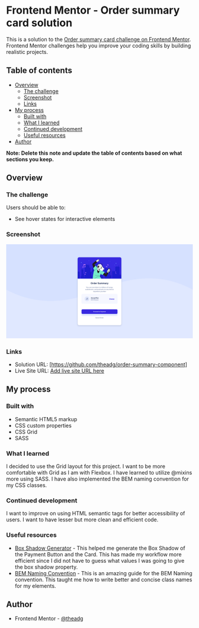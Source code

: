 # Frontend Mentor - Order summary card solution

This is a solution to the [Order summary card challenge on Frontend Mentor](https://www.frontendmentor.io/challenges/order-summary-component-QlPmajDUj). Frontend Mentor challenges help you improve your coding skills by building realistic projects.

## Table of contents

- [Overview](#overview)
  - [The challenge](#the-challenge)
  - [Screenshot](#screenshot)
  - [Links](#links)
- [My process](#my-process)
  - [Built with](#built-with)
  - [What I learned](#what-i-learned)
  - [Continued development](#continued-development)
  - [Useful resources](#useful-resources)
- [Author](#author)

**Note: Delete this note and update the table of contents based on what sections you keep.**

## Overview

### The challenge

Users should be able to:

- See hover states for interactive elements

### Screenshot

![](./images/order-summary.png)

### Links

- Solution URL: [https://github.com/theadg/order-summary-component]
- Live Site URL: [Add live site URL here](https://your-live-site-url.com)

## My process

### Built with

- Semantic HTML5 markup
- CSS custom properties
- CSS Grid
- SASS

### What I learned

I decided to use the Grid layout for this project. I want to be more comfortable with Grid as I am with Flexbox. I have learned to utilize @mixins more using SASS. I have also implemented the BEM naming convention for my CSS classes.

### Continued development

I want to improve on using HTML semantic tags for better accessibility of users. I want to have lesser but more clean and efficient code.

### Useful resources

- [Box Shadow Generator](https://cssgenerator.org/transform-css-generator.html) - This helped me generate the Box Shadow of the Payment Button and the Card. This has made my workflow more efficient since I did not have to guess what values I was going to give the box shadow property.
- [BEM Naming Convention](https://getbem.com/naming/) - This is an amazing guide for the BEM Naming convention. This taught me how to write better and concise class names for my elements.

## Author

- Frontend Mentor - [@theadg](https://www.frontendmentor.io/profile/theadg)
